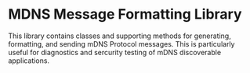 # MDNS Message Formatting Library
This library contains classes and supporting methods for generating, formatting, and sending mDNS Protocol messages. This is particularly useful for diagnostics and sercurity testing of mDNS discoverable applications.